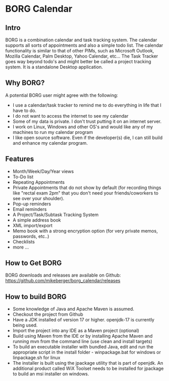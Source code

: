 # BORG Calendar

## Intro
BORG is a combination calendar and task tracking system. The calendar supports all sorts of appointments and also a simple todo list. The calendar functionality is similar to that of other PIMs, such as Microsoft Outlook, Mozilla Calendar, Palm Desktop, Yahoo Calendar, etc... The Task Tracker goes way beyond todo's and might better be called a project tracking system.
It is a standalone Desktop application.
## Why BORG?

A potential BORG user might agree with the following: 

* I use a calendar/task tracker to remind me to do everything in life that I have to do.
* I do not want to access the internet to see my calendar
* Some of my data is private. I don't trust putting it on an internet server.
* I work on Linux, Windows and other OS's and would like any of my machines to run my calendar program
* I like open source software. Even if the developer(s) die, I can still build and enhance my calendar program.

## Features
 
* Month/Week/Day/Year views
* To-Do list
* Repeating Appointments
* Private Appointments that do not show by default (for recording things like "rectal exam 2pm" that you don't need your friends/coworkers to see over your shoulder).
* Pop-up reminders
* Email reminders
* A Project/Task/Subtask Tracking System
* A simple address book
* XML import/export
* Memo book with a strong encryption option (for very private memos, passwords, etc..)
* Checklists
* more ...

## How to Get BORG
 
BORG downloads and releases are available on Github: https://github.com/mikeberger/borg_calendar/releases

## How to build BORG

* Some knowledge of Java and Apache Maven is assumed.
* Checkout the project from Github
* Have a JDK installed of version 17 or higher. openjdk-17 is currently being used.
* Import the project into any IDE as a Maven project (optional)
* Build using Maven from the IDE or by installing Apache Maven and running mvn from the command line (use clean and install targets)
* To build an executable installer with bundled Java, edit and run the appropriate script in the install folder - winpackage.bat for windows or linpackage.sh for linux
* The installer is built using the jpackage utility that is part of openjdk. An additional product called WiX Toolset needs to be installed for jpackage to build an msi installer on windows.
